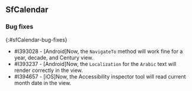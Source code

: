 ## SfCalendar

### Bug fixes
{:#sfCalendar-bug-fixes}

* \#I393028 - [Android]Now, the `NavigateTo` method will work fine for a year, decade, and Century view.
* \#I393237 - [Android]Now, the `Localization` for the `Arabic` text will render correctly in the view.
* \#I394657 - [iOS]Now, the Accessibility inspector tool will read current month date in the view.
